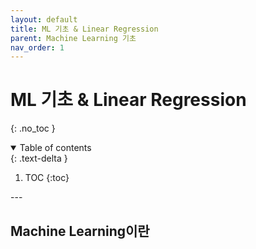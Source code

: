 ```yaml
---
layout: default
title: ML 기초 & Linear Regression
parent: Machine Learning 기초
nav_order: 1
--- 
```


# ML 기초 & Linear Regression
{: .no_toc }
<br/>

<details open markdown="block">
  <summary>
    Table of contents
  </summary>
  {: .text-delta }


1. TOC
{:toc}
</details>
---

## Machine Learning이란
